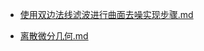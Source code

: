 - [使用双边法线滤波进行曲面去噪实现步骤.md](docs\数字几何处理\使用双边法线滤波进行曲面去噪实现步骤.md)

- [离散微分几何.md](docs\数字几何处理\离散微分几何.md)

